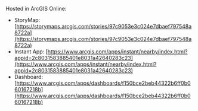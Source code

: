 Hosted in ArcGIS Online:

- StoryMap: [https://storymaps.arcgis.com/stories/97c9053e3c024e7dbaef797548a8722a](https://storymaps.arcgis.com/stories/97c9053e3c024e7dbaef797548a8722a)
- Instant App: [https://www.arcgis.com/apps/instant/nearby/index.html?appid=2c8031583885401e8031a42640283c23](https://www.arcgis.com/apps/instant/nearby/index.html?appid=2c8031583885401e8031a42640283c23)
- Dashboard: [https://www.arcgis.com/apps/dashboards/f150bce2beb44322b6ff0b060167218b](https://www.arcgis.com/apps/dashboards/f150bce2beb44322b6ff0b060167218b)